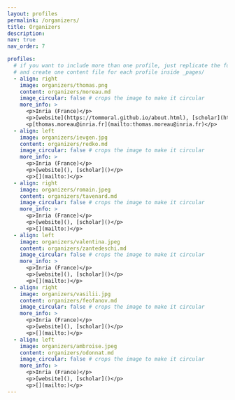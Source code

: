 ```yaml
---
layout: profiles
permalink: /organizers/
title: Organizers
description: 
nav: true
nav_order: 7

profiles:
  # if you want to include more than one profile, just replicate the following block
  # and create one content file for each profile inside _pages/
  - align: right
    image: organizers/thomas.png
    content: organizers/moreau.md
    image_circular: false # crops the image to make it circular
    more_info: >
      <p>Inria (France)</p>
      <p>[website](https://tommoral.github.io/about.html), [scholar](https://scholar.google.fr/citations?user=HEO_PsAAAAAJ)</p>
      <p[thomas.moreau@inria.fr](mailto:thomas.moreau@inria.fr)</p>
  - align: left
    image: organizers/ievgen.jpg
    content: organizers/redko.md
    image_circular: false # crops the image to make it circular
    more_info: >
      <p>Inria (France)</p>
      <p>[website](), [scholar]()</p>
      <p>[](mailto:)</p>
  - align: right
    image: organizers/romain.jpeg
    content: organizers/tavenard.md
    image_circular: false # crops the image to make it circular
    more_info: >
      <p>Inria (France)</p>
      <p>[website](), [scholar]()</p>
      <p>[](mailto:)</p>
  - align: left
    image: organizers/valentina.jpeg
    content: organizers/zantedeschi.md
    image_circular: false # crops the image to make it circular
    more_info: >
      <p>Inria (France)</p>
      <p>[website](), [scholar]()</p>
      <p>[](mailto:)</p>
  - align: right
    image: organizers/vasilii.jpg
    content: organizers/feofanov.md
    image_circular: false # crops the image to make it circular
    more_info: >
      <p>Inria (France)</p>
      <p>[website](), [scholar]()</p>
      <p>[](mailto:)</p>
  - align: left
    image: organizers/ambroise.jpeg
    content: organizers/odonnat.md
    image_circular: false # crops the image to make it circular
    more_info: >
      <p>Inria (France)</p>
      <p>[website](), [scholar]()</p>
      <p>[](mailto:)</p>
---
```

